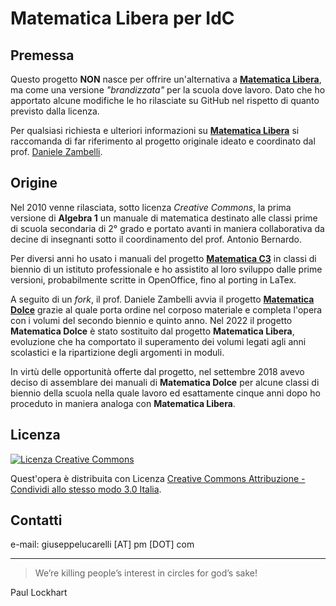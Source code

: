 # Matematica Libera per IdC

## Premessa

Questo progetto **NON** nasce per offrire un'alternativa a [**Matematica Libera**](https://bitbucket.org/zambu/matematicalibera), ma come una versione *"brandizzata"* per la scuola dove lavoro. Dato che ho apportato alcune modifiche le ho rilasciate su GitHub nel rispetto di quanto previsto dalla licenza.

Per qualsiasi richiesta e ulteriori informazioni su [**Matematica Libera**](https://bitbucket.org/zambu/matematicalibera) si raccomanda di far riferimento al progetto originale ideato e coordinato dal prof. [Daniele Zambelli](mailto:daniele.zambelli@gmail.com).

## Origine

Nel 2010 venne rilasciata, sotto licenza *Creative Commons*, la prima versione di **Algebra 1** un manuale di matematica destinato alle classi prime di scuola secondaria di 2° grado e portato avanti in maniera collaborativa da decine di insegnanti sotto il coordinamento del prof. Antonio Bernardo.

Per diversi anni ho usato i manuali del progetto [**Matematica C3**](https://www.matematicamente.it/manuali-scolastici/) in classi di biennio di un istituto professionale e ho assistito al loro sviluppo dalle prime versioni, probabilmente scritte in OpenOffice, fino al porting in LaTex.

A seguito di un *fork*, il prof. Daniele Zambelli avvia il progetto [**Matematica Dolce**](https://www.matematicadolce.eu/) grazie al quale porta ordine nel corposo materiale e completa l'opera con i volumi del secondo biennio e quinto anno. Nel 2022 il progetto **Matematica Dolce** è stato sostituito dal progetto **Matematica Libera**, evoluzione che ha comportato il superamento dei volumi legati agli anni scolastici e la ripartizione degli argomenti in moduli.

In virtù delle opportunità offerte dal progetto, nel settembre 2018 avevo deciso di assemblare dei manuali di **Matematica Dolce** per alcune classi di biennio della scuola nella quale lavoro ed esattamente cinque anni dopo ho proceduto in maniera analoga con **Matematica Libera**.

## Licenza
[![Licenza Creative Commons](https://i.creativecommons.org/l/by-sa/3.0/it/88x31.png)](http://creativecommons.org/licenses/by-sa/3.0/it/)

Quest'opera è distribuita con Licenza [Creative Commons Attribuzione - Condividi allo stesso modo 3.0 Italia](http://creativecommons.org/licenses/by-sa/3.0/it/).

## Contatti
e-mail: giuseppelucarelli [AT] pm [DOT] com

---

> We’re killing people’s interest in circles for god’s sake!

Paul Lockhart
